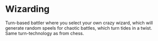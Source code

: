 # Wizarding

Turn-based battler where you select your own crazy wizard, which will generate random speels for chaotic battles, which turn tides in a twist. Same turn-technology as from chess.
